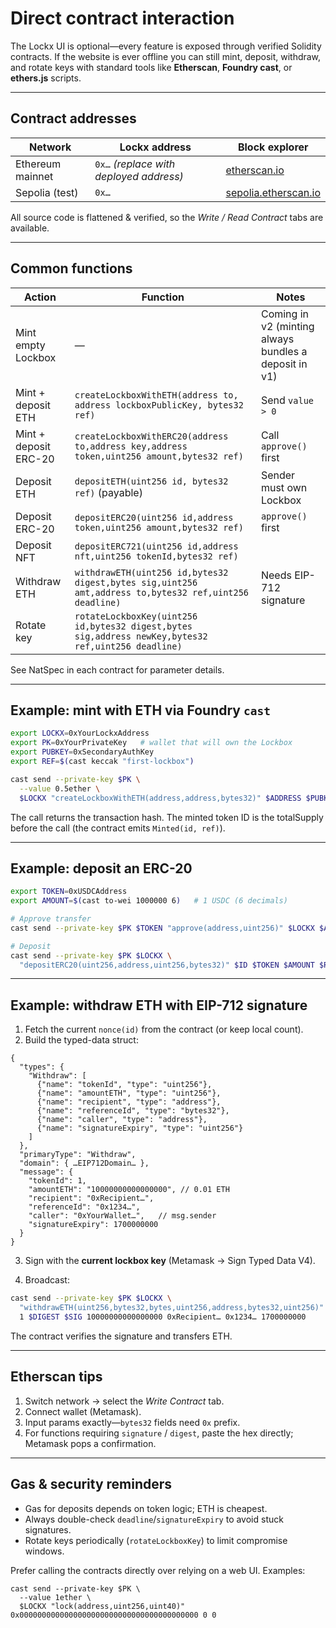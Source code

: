 # Direct contract interaction

The Lockx UI is optional—every feature is exposed through verified Solidity contracts.  If the website is ever offline you can still mint, deposit, withdraw, and rotate keys with standard tools like **Etherscan**, **Foundry cast**, or **ethers.js** scripts.

---

## Contract addresses

| Network | Lockx address | Block explorer |
|---------|---------------|----------------|
| Ethereum mainnet | `0x…` *(replace with deployed address)* | [etherscan.io](https://etherscan.io/) |
| Sepolia (test)   | `0x…` | [sepolia.etherscan.io](https://sepolia.etherscan.io/) |

All source code is flattened & verified, so the *Write / Read Contract* tabs are available.

---

## Common functions

| Action | Function | Notes |
|--------|----------|-------|
| Mint empty Lockbox | — | Coming in v2 (minting always bundles a deposit in v1) |
| Mint + deposit ETH | `createLockboxWithETH(address to, address lockboxPublicKey, bytes32 ref)` | Send `value > 0` |
| Mint + deposit ERC-20 | `createLockboxWithERC20(address to,address key,address token,uint256 amount,bytes32 ref)` | Call `approve()` first |
| Deposit ETH | `depositETH(uint256 id, bytes32 ref)` (payable) | Sender must own Lockbox |
| Deposit ERC-20 | `depositERC20(uint256 id,address token,uint256 amount,bytes32 ref)` | `approve()` first |
| Deposit NFT | `depositERC721(uint256 id,address nft,uint256 tokenId,bytes32 ref)` | |
| Withdraw ETH | `withdrawETH(uint256 id,bytes32 digest,bytes sig,uint256 amt,address to,bytes32 ref,uint256 deadline)` | Needs EIP-712 signature |
| Rotate key | `rotateLockboxKey(uint256 id,bytes32 digest,bytes sig,address newKey,bytes32 ref,uint256 deadline)` | |

See NatSpec in each contract for parameter details.

---

## Example: mint with ETH via Foundry `cast`

```bash
export LOCKX=0xYourLockxAddress
export PK=0xYourPrivateKey   # wallet that will own the Lockbox
export PUBKEY=0xSecondaryAuthKey
export REF=$(cast keccak "first-lockbox")

cast send --private-key $PK \
  --value 0.5ether \
  $LOCKX "createLockboxWithETH(address,address,bytes32)" $ADDRESS $PUBKEY $REF
```

The call returns the transaction hash.  The minted token ID is the totalSupply before the call (the contract emits `Minted(id, ref)`).

---

## Example: deposit an ERC-20

```bash
export TOKEN=0xUSDCAddress
export AMOUNT=$(cast to-wei 1000000 6)   # 1 USDC (6 decimals)

# Approve transfer
cast send --private-key $PK $TOKEN "approve(address,uint256)" $LOCKX $AMOUNT

# Deposit
cast send --private-key $PK $LOCKX \
  "depositERC20(uint256,address,uint256,bytes32)" $ID $TOKEN $AMOUNT $REF
```

---

## Example: withdraw ETH with EIP-712 signature

1. Fetch the current `nonce(id)` from the contract (or keep local count).
2. Build the typed-data struct:

```jsonc
{
  "types": {
    "Withdraw": [
      {"name": "tokenId", "type": "uint256"},
      {"name": "amountETH", "type": "uint256"},
      {"name": "recipient", "type": "address"},
      {"name": "referenceId", "type": "bytes32"},
      {"name": "caller", "type": "address"},
      {"name": "signatureExpiry", "type": "uint256"}
    ]
  },
  "primaryType": "Withdraw",
  "domain": { …EIP712Domain… },
  "message": {
    "tokenId": 1,
    "amountETH": "10000000000000000", // 0.01 ETH
    "recipient": "0xRecipient…",
    "referenceId": "0x1234…",
    "caller": "0xYourWallet…",   // msg.sender
    "signatureExpiry": 1700000000
  }
}
```

3. Sign with the **current lockbox key** (Metamask → Sign Typed Data V4).

4. Broadcast:
```bash
cast send --private-key $PK $LOCKX \
  "withdrawETH(uint256,bytes32,bytes,uint256,address,bytes32,uint256)" \
  1 $DIGEST $SIG 10000000000000000 0xRecipient… 0x1234… 1700000000
```

The contract verifies the signature and transfers ETH.

---

## Etherscan tips

1. Switch network → select the *Write Contract* tab.
2. Connect wallet (Metamask).
3. Input params exactly—`bytes32` fields need `0x` prefix.
4. For functions requiring `signature` / `digest`, paste the hex directly; Metamask pops a confirmation.

---

## Gas & security reminders

* Gas for deposits depends on token logic; ETH is cheapest.
* Always double-check `deadline`/`signatureExpiry` to avoid stuck signatures.
* Rotate keys periodically (`rotateLockboxKey`) to limit compromise windows.


Prefer calling the contracts directly over relying on a web UI. Examples:

```
cast send --private-key $PK \
  --value 1ether \
  $LOCKX "lock(address,uint256,uint40)" 0x0000000000000000000000000000000000000000 0 0
```
